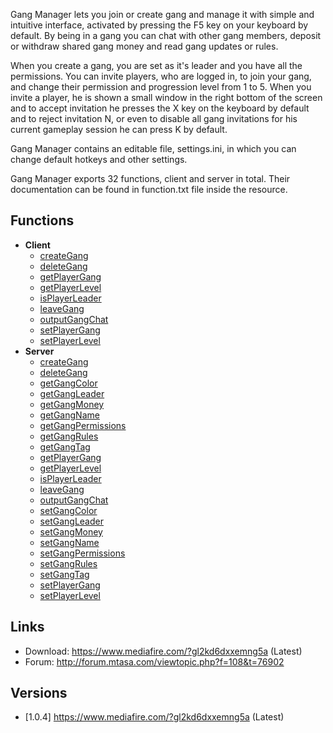 <pageclass class="resource" subcaption="Resource"></pageclass> <removeNamespaceName></removeNamespaceName> Gang Manager lets you join or create gang and manage it with simple and intuitive interface, activated by pressing the F5 key on your keyboard by default. By being in a gang you can chat with other gang members, deposit or withdraw shared gang money and read gang updates or rules.

When you create a gang, you are set as it's leader and you have all the permissions. You can invite players, who are logged in, to join your gang, and change their permission and progression level from 1 to 5. When you invite a player, he is shown a small window in the right bottom of the screen and to accept invitation he presses the X key on the keyboard by default and to reject invitation N, or even to disable all gang invitations for his current gameplay session he can press K by default.

Gang Manager contains an editable file, settings.ini, in which you can change default hotkeys and other settings.

Gang Manager exports 32 functions, client and server in total. Their documentation can be found in function.txt file inside the resource.

Functions
---------

-   **Client**
    -   [createGang](/docs/resource-gang_manager/creategang.md "wikilink")
    -   [deleteGang](/docs/resource-gang_manager/deletegang.md "wikilink")
    -   [getPlayerGang](/docs/resource-gang_manager/getplayergang.md "wikilink")
    -   [getPlayerLevel](/docs/resource-gang_manager/getplayerlevel.md "wikilink")
    -   [isPlayerLeader](/docs/resource-gang_manager/isplayerleader.md "wikilink")
    -   [leaveGang](/docs/resource-gang_manager/leavegang.md "wikilink")
    -   [outputGangChat](/docs/resource-gang_manager/outputgangchat.md "wikilink")
    -   [setPlayerGang](/docs/resource-gang_manager/setplayergang.md "wikilink")
    -   [setPlayerLevel](/docs/resource-gang_manager/setplayerlevel.md "wikilink")
-   **Server**
    -   [createGang](/docs/resource-gang_manager/creategang.md "wikilink")
    -   [deleteGang](/docs/resource-gang_manager/deletegang.md "wikilink")
    -   [getGangColor](/docs/resource-gang_manager/getgangcolor.md "wikilink")
    -   [getGangLeader](/docs/resource-gang_manager/getgangleader.md "wikilink")
    -   [getGangMoney](/docs/resource-gang_manager/getgangmoney.md "wikilink")
    -   [getGangName](/docs/resource-gang_manager/getgangname.md "wikilink")
    -   [getGangPermissions](/docs/resource-gang_manager/getgangpermissions.md "wikilink")
    -   [getGangRules](/docs/resource-gang_manager/getgangrules.md "wikilink")
    -   [getGangTag](/docs/resource-gang_manager/getgangtag.md "wikilink")
    -   [getPlayerGang](/docs/resource-gang_manager/getplayergang.md "wikilink")
    -   [getPlayerLevel](/docs/resource-gang_manager/getplayerlevel.md "wikilink")
    -   [isPlayerLeader](/docs/resource-gang_manager/isplayerleader.md "wikilink")
    -   [leaveGang](/docs/resource-gang_manager/leavegang.md "wikilink")
    -   [outputGangChat](/docs/resource-gang_manager/outputgangchat.md "wikilink")
    -   [setGangColor](/docs/resource-gang_manager/setgangcolor.md "wikilink")
    -   [setGangLeader](/docs/resource-gang_manager/setgangleader.md "wikilink")
    -   [setGangMoney](/docs/resource-gang_manager/setgangmoney.md "wikilink")
    -   [setGangName](/docs/resource-gang_manager/setgangname.md "wikilink")
    -   [setGangPermissions](/docs/resource-gang_manager/setgangpermissions.md "wikilink")
    -   [setGangRules](/docs/resource-gang_manager/setgangrules.md "wikilink")
    -   [setGangTag](/docs/resource-gang_manager/setgangtag.md "wikilink")
    -   [setPlayerGang](/docs/resource-gang_manager/setplayergang.md "wikilink")
    -   [setPlayerLevel](/docs/resource-gang_manager/setplayerlevel.md "wikilink")

Links
-----

-   Download: <https://www.mediafire.com/?gl2kd6dxxemng5a> (Latest)
-   Forum: <http://forum.mtasa.com/viewtopic.php?f=108&t=76902>

Versions
--------

-   \[1.0.4\] <https://www.mediafire.com/?gl2kd6dxxemng5a> (Latest)
